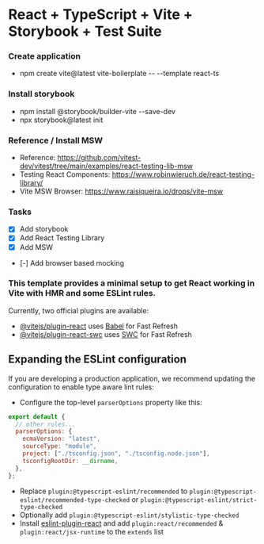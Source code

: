 # React + TypeScript + Vite + Storybook + Test Suite

### Create application

- npm create vite@latest vite-boilerplate -- --template react-ts

### Install storybook

- npm install @storybook/builder-vite --save-dev
- npx storybook@latest init

### Reference / Install MSW

- Reference: https://github.com/vitest-dev/vitest/tree/main/examples/react-testing-lib-msw
- Testing React Components: https://www.robinwieruch.de/react-testing-library/
- Vite MSW Browser: https://www.raisiqueira.io/drops/vite-msw

### Tasks

- [x] Add storybook
- [x] Add React Testing Library
- [x] Add MSW
- [-] Add browser based mocking

### This template provides a minimal setup to get React working in Vite with HMR and some ESLint rules.

Currently, two official plugins are available:

- [@vitejs/plugin-react](https://github.com/vitejs/vite-plugin-react/blob/main/packages/plugin-react/README.md) uses [Babel](https://babeljs.io/) for Fast Refresh
- [@vitejs/plugin-react-swc](https://github.com/vitejs/vite-plugin-react-swc) uses [SWC](https://swc.rs/) for Fast Refresh

## Expanding the ESLint configuration

If you are developing a production application, we recommend updating the configuration to enable type aware lint rules:

- Configure the top-level `parserOptions` property like this:

```js
export default {
  // other rules...
  parserOptions: {
    ecmaVersion: "latest",
    sourceType: "module",
    project: ["./tsconfig.json", "./tsconfig.node.json"],
    tsconfigRootDir: __dirname,
  },
};
```

- Replace `plugin:@typescript-eslint/recommended` to `plugin:@typescript-eslint/recommended-type-checked` or `plugin:@typescript-eslint/strict-type-checked`
- Optionally add `plugin:@typescript-eslint/stylistic-type-checked`
- Install [eslint-plugin-react](https://github.com/jsx-eslint/eslint-plugin-react) and add `plugin:react/recommended` & `plugin:react/jsx-runtime` to the `extends` list
